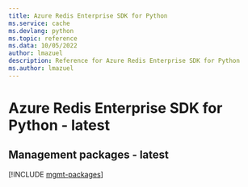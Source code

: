 ```yaml
---
title: Azure Redis Enterprise SDK for Python
ms.service: cache
ms.devlang: python
ms.topic: reference
ms.data: 10/05/2022
author: lmazuel
description: Reference for Azure Redis Enterprise SDK for Python
ms.author: lmazuel
---
```

# Azure Redis Enterprise SDK for Python - latest

## Management packages - latest
[!INCLUDE [mgmt-packages](redis-enterprise-mgmt-index.md)]